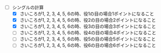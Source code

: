 - [ ] シングルの計算
  - [x] さいころが1, 2, 3, 4, 5, 6の時、役1の目の場合1ポイントになること
  - [x] さいころが1, 2, 3, 4, 5, 6の時、役2の目の場合2ポイントになること
  - [x] さいころが1, 2, 3, 4, 5, 6の時、役3の目の場合3ポイントになること
  - [ ] さいころが1, 2, 3, 4, 5, 6の時、役4の目の場合4ポイントになること
  - [ ] さいころが1, 2, 3, 4, 5, 6の時、役5の目の場合5ポイントになること
  - [ ] さいころが1, 2, 3, 4, 5, 6の時、役6の目の場合6ポイントになること
